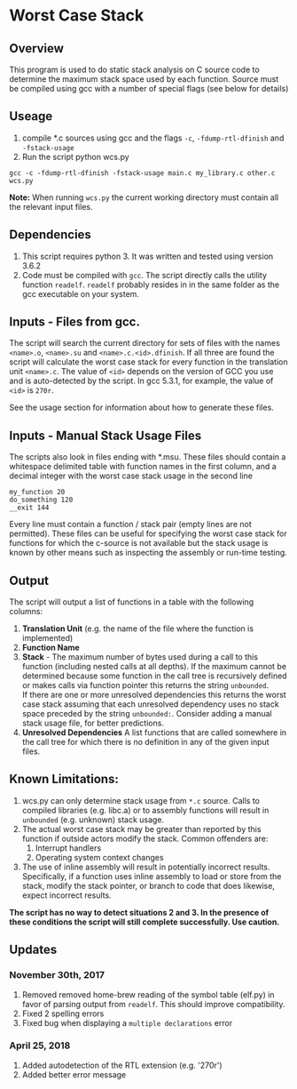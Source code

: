 # Worst Case Stack

## Overview
This program is used to do static stack analysis on C source code to determine the maximum stack space used by each function.  Source must be compiled using gcc with a number of special flags (see below for details)

## Useage
1. compile *.c sources using gcc and the flags `-c`, `-fdump-rtl-dfinish` and `-fstack-usage`
2. Run the script python wcs.py

```
gcc -c -fdump-rtl-dfinish -fstack-usage main.c my_library.c other.c
wcs.py
```

**Note:** When running `wcs.py` the current working directory must contain all the relevant input files.


## Dependencies
1. This script requires python 3.  It was written and tested using version 3.6.2
2. Code must be compiled with `gcc`.  The script directly calls the utility function `readelf`.  `readelf` probably
resides in in the same folder as the gcc executable on your system.

## Inputs - Files from gcc.
The script will search the current directory for sets of files with the names `<name>.o`, `<name>.su` and `<name>.c.<id>.dfinish`. If all three are found the script will calculate the worst case stack for every function in the translation unit `<name>.c`.  The value of `<id>` depends on the version of GCC you use and is auto-detected by the script.  In gcc 5.3.1, for example, the value of `<id>` is `270r`. 

See the usage section for information about how to generate these files.

## Inputs - Manual Stack Usage Files
The scripts also look in files ending with *.msu.  These files should contain a whitespace delimited table with function names in the first column, and a decimal integer with the worst case stack usage in the second line 

```
my_function 20
do_something 120
__exit 144
```

Every line must contain a function / stack pair (empty lines are not permitted).  These files can be useful for specifying the worst case stack for functions for which the c-source is not available but the stack usage is known by other means such as inspecting the assembly or run-time testing.

## Output
The script will output a list of functions in a table with the following columns:

1. **Translation Unit** (e.g. the name of the file where the function is implemented)
2. **Function Name**
3. **Stack** - The maximum number of bytes used during a call to this function (including nested calls at all depths).
If the maximum cannot be determined because some function in the call tree is recursively 
defined or makes calls via function pointer this returns the string `unbounded`.  
If there are one or more unresolved dependencies this returns the worst case stack assuming that each unresolved dependency 
uses no stack space preceded by the string `unbounded:`.  Consider adding a manual stack usage file, for better predictions.
4. **Unresolved Dependencies** A list functions that are called somewhere in the call tree for which there is no
definition in any of the given input files.

## Known Limitations:
1. wcs.py can only determine stack usage from `*.c` source.  Calls to compiled libraries (e.g. libc.a) or to assembly functions will result in `unbounded` (e.g. unknown) stack usage.
2. The actual worst case stack may be greater than reported by this function if outside actors modify the stack.  Common offenders are:
    1. Interrupt handlers
    2. Operating system context changes
3. The use of inline assembly will result in potentially incorrect results.  Specifically, if a function uses inline assembly to load or store from the stack, modify the stack pointer, or branch to code that does likewise, expect incorrect results.  

**The script has no way to detect situations 2 and 3.  In the presence of these conditions the script will still complete successfully.  Use caution.**

## Updates

### November 30th, 2017
1. Removed removed home-brew reading of the symbol table (elf.py) in favor of parsing output from `readelf`.  This should improve compatibility.
2. Fixed 2 spelling errors
3. Fixed bug when displaying a `multiple declarations` error

### April 25, 2018
1. Added autodetection of the RTL extension (e.g. '270r')
2. Added better error message
